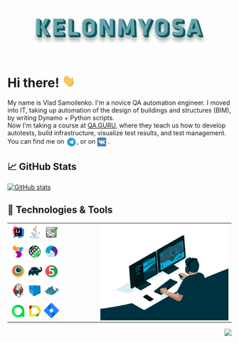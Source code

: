 <img align="center" title="Header" alt="KELONMYOSA" src="assets/Header.gif" />

# Hi there! <img src="assets/wave.gif" width="30px">

My name is Vlad Samoilenko. I'm a novice QA automation engineer. I moved into IT, taking up automation of the design of
buildings and structures (BIM), by writing Dynamo + Python scripts.   
Now I'm taking a course at [QA.GURU](https://qa.guru), where they teach us how to develop autotests, build
infrastructure, visualize test results, and test management.  
You can find me on [<img src="assets/Telegram.svg" height="24px" align="center">](https://t.me/KELONMYOSA), or
on [<img src="https://github.com/KELONMYOSA/KELONMYOSA/blob/main/assets/vk.svg" height="20px" align="center">](https://vk.com/kelonmyosa)
.

## &#x1f4c8; GitHub Stats

[![GitHub stats](https://github-readme-stats.vercel.app/api?username=KELONMYOSA&show_icons=true&theme=vue)](https://github.com/anuraghazra/github-readme-stats)

## 🔧 Technologies & Tools

<table>
    <tr>
        <td>
            <img width="18%" title="IntelliJ IDEA" src="assets/Intelij_IDEA.svg">
            <img width="18%" title="Java" src="assets/Java.svg">
            <img width="18%" title="Selenium" src="assets/Selenium.svg">
        </td>
        <td rowspan="5" width="60%">
            <img align="right" alt="GIF" src="assets/code.gif">
        </td>
    </tr>
    <tr>
        <td>
            <img width="18%" title="Selenide" src="assets/selenide-logo.svg ">
            <img width="18%" title="Rest-Assured" src="assets/RESTAssured.svg">
            <img width="18%" title="Appium" src="assets/Appium.svg">
        </td>
    </tr>
    <tr>
        <td>
            <img width="18%" title="Browserstack" src="assets/Browserstack.svg">
            <img width="18%" title="Gradle" src="assets/Gradle.svg">
            <img width="18%" title="JUnit5" src="assets/junit5.svg">              
        </td>
    </tr>
    <tr>
        <td>
            <img width="18%" title="Jenkins" src="assets/Jenkins.svg">
            <img width="18%" title="Selenoid" src="assets/selenoid.svg">
            <img width="18%" title="Docker" src="assets/Docker.svg">
        </td>
    </tr>
    <tr>
        <td>
            <img width="18%" title="Allure TestOps" src="assets/allureTestOPS.svg">
            <img width="18%" title="Allure Report" src="assets/allureReport.svg">
            <img width="18%" title="Jira" src="assets/Jira.svg">          
        </td>
    </tr>
</table>
<img align="right" src="https://komarev.com/ghpvc/?username=KELONMYOSA&color=003140">